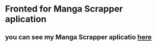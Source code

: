 # Fronted for Manga Scrapper aplication

## you can see my Manga Scrapper aplicatio [here]("https://github.com/TREz-bits/api-doujinshi-download")